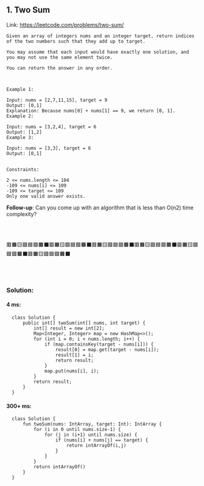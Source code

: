 ## 1. Two Sum

   Link: https://leetcode.com/problems/two-sum/

    Given an array of integers nums and an integer target, return indices of the two numbers such that they add up to target.

    You may assume that each input would have exactly one solution, and you may not use the same element twice.

    You can return the answer in any order.



    Example 1:

    Input: nums = [2,7,11,15], target = 9
    Output: [0,1]
    Explanation: Because nums[0] + nums[1] == 9, we return [0, 1].
    Example 2:

    Input: nums = [3,2,4], target = 6
    Output: [1,2]
    Example 3:

    Input: nums = [3,3], target = 6
    Output: [0,1]


    Constraints:

    2 <= nums.length <= 104
    -109 <= nums[i] <= 109
    -109 <= target <= 109
    Only one valid answer exists.


   **Follow-up**: Can you come up with an algorithm that is less than O(n2) time complexity?

\
&nbsp;

🟥🟧🟨🟩🟦🟪🟫⬛🟥🟧🟨🟩🟦🟪🟫⬛🟥🟧🟨🟩🟦🟪🟫⬛🟥🟧🟨🟩🟦🟪🟫⬛🟥🟧🟨🟩🟦🟪🟫⬛🟥🟧🟨🟩🟦🟪🟫⬛

\
&nbsp;

### Solution:

   #### 4 ms:
      class Solution {
          public int[] twoSum(int[] nums, int target) {
              int[] result = new int[2];
              Map<Integer, Integer> map = new HashMap<>();
              for (int i = 0; i < nums.length; i++) {
                  if (map.containsKey(target - nums[i])) {
                      result[0] = map.get(target - nums[i]);
                      result[1] = i;
                      return result;
                  }
                  map.put(nums[i], i);
              }
              return result;
          }
      }


   #### 300+ ms:
      class Solution {
          fun twoSum(nums: IntArray, target: Int): IntArray {
              for (i in 0 until nums.size-1) {
                  for (j in (i+1) until nums.size) {
                      if (nums[i] + nums[j] == target) {
                          return intArrayOf(i,j)
                      }
                  }
              }
              return intArrayOf()
          }
      }
